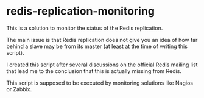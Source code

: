 # redis-replication-monitoring

This is a solution to monitor the status of the Redis replication.

The main issue is that Redis replication does not give you an idea of how far behind a slave may be from its master (at least at the time of writing this script).

I created this script after several discussions on the official Redis mailing list that lead me to the conclusion that this is actually missing from Redis.

This script is supposed to be executed by monitoring solutions like Nagios or Zabbix.
